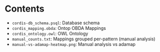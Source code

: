 Contents
===

- `cordis-db_schema.psql`: Database schema
- `cordis_mapping.obda`: Ontop OBDA Mappings
- `cordis_ontology.owl`: OWL Ontology
- `manual_counts.txt`: Mappings grouped per-pattern (manual analysis)
- `manual-vs-adamap-heatmap.png`: Manual analysis vs adamap

